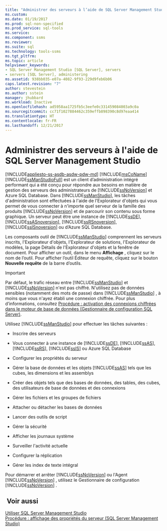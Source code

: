 ```yaml
---
title: "Administrer des serveurs à l’aide de SQL Server Management Studio | Microsoft Docs"
ms.custom: 
ms.date: 01/19/2017
ms.prod: sql-non-specified
ms.prod_service: sql-tools
ms.service: 
ms.component: ssms
ms.reviewer: 
ms.suite: sql
ms.technology: tools-ssms
ms.tgt_pltfrm: 
ms.topic: article
helpviewer_keywords:
- SQL Server Management Studio [SQL Server], servers
- servers [SQL Server], administering
ms.assetid: 938bb035-e07a-4082-9f93-229d9feb6b06
caps.latest.revision: "7"
author: stevestein
ms.author: sstein
manager: jhubbard
ms.workload: Inactive
ms.openlocfilehash: ad5958aa1725fb5c3eefe0c331459084003a9c0a
ms.sourcegitcommit: cc71f1027884462c359effb898390c8d97eaa414
ms.translationtype: HT
ms.contentlocale: fr-FR
ms.lasthandoff: 12/21/2017
---
```

# <a name="administer-servers-with-sql-server-management-studio"></a>Administrer des serveurs à l'aide de SQL Server Management Studio
[!INCLUDE[appliesto-ss-asdb-asdw-pdw-md](../includes/appliesto-ss-asdb-asdw-pdw-md.md)]
[!INCLUDE[msCoName](../includes/msconame_md.md)] [!INCLUDE[ssManStudioFull](../includes/ssmanstudiofull_md.md)] est un client d’administration intégré performant qui a été conçu pour répondre aux besoins en matière de gestion des serveurs des administrateurs de [!INCLUDE[ssNoVersion](../includes/ssnoversion_md.md)] et Azure SQL Database. Dans [!INCLUDE[ssManStudio](../includes/ssmanstudio_md.md)], les tâches d'administration sont effectuées à l'aide de l'Explorateur d'objets qui vous permet de vous connecter à n'importe quel serveur de la famille des produits [!INCLUDE[ssNoVersion](../includes/ssnoversion_md.md)] et de parcourir son contenu sous forme graphique. Un serveur peut être une instance de [!INCLUDE[ssDE](../includes/ssde_md.md)], [!INCLUDE[ssASnoversion](../includes/ssasnoversion_md.md)], [!INCLUDE[ssRSnoversion](../includes/ssrsnoversion_md.md)], [!INCLUDE[ssISnoversion](../includes/ssisnoversion_md.md)] ou d’Azure SQL Database.  
  
Les composants outil de [!INCLUDE[ssManStudio](../includes/ssmanstudio_md.md)] comprennent les serveurs inscrits, l'Explorateur d'objets, l'Explorateur de solutions, l'Explorateur de modèles, la page Détails de l'Explorateur d'objets et la fenêtre de document. Pour afficher un outil, dans le menu **Affichage** , cliquez sur le nom de l’outil. Pour afficher l’outil Éditeur de requête, cliquez sur le bouton **Nouvelle requête** de la barre d’outils.  
  
> [!IMPORTANT]  
> Par défaut, le trafic réseau entre [!INCLUDE[ssManStudio](../includes/ssmanstudio_md.md)] et [!INCLUDE[ssNoVersion](../includes/ssnoversion_md.md)] n'est pas chiffré. N'utilisez pas de données sensibles (notamment des mots de passe) dans [!INCLUDE[ssManStudio](../includes/ssmanstudio_md.md)] , à moins que vous n'ayez établi une connexion chiffrée. Pour plus d’informations, consultez [Procédure : activation des connexions chiffrées dans le moteur de base de données (Gestionnaire de configuration SQL Server)](http://msdn.microsoft.com/en-us/e1e55519-97ec-4404-81ef-881da3b42006).  
  
Utilisez [!INCLUDE[ssManStudio](../includes/ssmanstudio_md.md)] pour effectuer les tâches suivantes :  
  
-   Inscrire des serveurs  
  
-   Vous connecter à une instance de [!INCLUDE[ssDE](../includes/ssde_md.md)], [!INCLUDE[ssAS](../includes/ssas_md.md)], [!INCLUDE[ssRS](../includes/ssrs_md.md)],  [!INCLUDE[ssIS](../includes/ssis_md.md)] ou Azure SQL Database  
  
-   Configurer les propriétés du serveur  
  
-   Gérer la base de données et les objets [!INCLUDE[ssAS](../includes/ssas_md.md)] tels que les cubes, les dimensions et les assemblys  
  
-   Créer des objets tels que des bases de données, des tables, des cubes, des utilisateurs de base de données et des connexions  
  
-   Gérer les fichiers et les groupes de fichiers  
  
-   Attacher ou détacher les bases de données  
  
-   Lancer des outils de script  
  
-   Gérer la sécurité  
  
-   Afficher les journaux système  
  
-   Surveiller l'activité actuelle  
  
-   Configurer la réplication  
  
-   Gérer les index de texte intégral  
  
Pour démarrer et arrêter [!INCLUDE[ssNoVersion](../includes/ssnoversion_md.md)] ou l'Agent [!INCLUDE[ssNoVersion](../includes/ssnoversion_md.md)] , utilisez le Gestionnaire de configuration [!INCLUDE[ssNoVersion](../includes/ssnoversion_md.md)] .  
  
## <a name="see-also"></a> Voir aussi  
[Utiliser SQL Server Management Studio](../ssms/use-sql-server-management-studio.md)  
[Procédure : affichage des propriétés du serveur (SQL Server Management Studio)](http://msdn.microsoft.com/en-us/55f3ac04-5626-4ad2-96bd-a1f1b079659d)  
  
